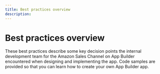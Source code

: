 ```yaml
---
title: Best practices overview
description: 
---
```


# Best practices overview

These best practices describe some key decision points the internal development team for the Amazon Sales Channel on App Builder encountered when designing and implementing the app. Code samples are provided so that you can learn how to create your own App Builder app.
